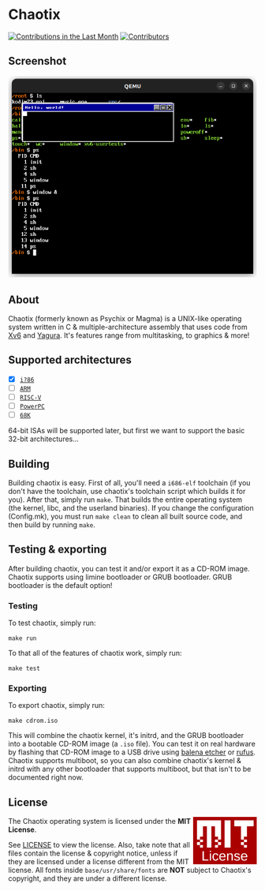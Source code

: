 # Chaotix
[![Contributions in the Last Month](https://img.shields.io/github/commit-activity/m/Dashbloxx/chaotix)](https://github.com/Dashbloxx/chaotix/commits/main)
[![Contributors](https://img.shields.io/github/contributors/Dashbloxx/chaotix)](https://github.com/Dashbloxx/chaotix/graphs/contributors)
## Screenshot
![](.assets/screenshot0.png "")
## About
Chaotix (formerly known as Psychix or Magma) is a UNIX-like operating system written in C & multiple-architecture assembly that uses code from [Xv6](https://github.com/mit-pdos/xv6-public) and [Yagura](https://github.com/mosmeh/yagura). It's features range from multitasking, to graphics & more!
## Supported architectures
- [X] [`i?86`](https://en.wikipedia.org/wiki/X86)
- [ ] [`ARM`](https://en.wikipedia.org/wiki/ARM_architecture_family)
- [ ] [`RISC-V`](https://riscv.org/)
- [ ] [`PowerPC`](https://en.wikipedia.org/wiki/PowerPC)
- [ ] [`68K`](https://en.wikipedia.org/wiki/Motorola_68000_series)

64-bit ISAs will be supported later, but first we want to support the basic 32-bit architectures...
## Building
Building chaotix is easy. First of all, you'll need a `i686-elf` toolchain (if you don't have the toolchain, use chaotix's toolchain script which builds it for you). After that, simply run `make`. That builds the entire operating system (the kernel, libc, and the userland binaries).
If you change the configuration (Config.mk), you must run `make clean` to clean all built source code, and then build by running `make`.
## Testing & exporting
After building chaotix, you can test it and/or export it as a CD-ROM image. Chaotix supports using limine bootloader or GRUB bootloader. GRUB bootloader is the default option!
### Testing
To test chaotix, simply run:
```
make run
```
To that all of the features of chaotix work, simply run:
```
make test
```
### Exporting
To export chaotix, simply run:
```
make cdrom.iso
```
This will combine the chaotix kernel, it's initrd, and the GRUB bootloader into a bootable CD-ROM image (a `.iso` file). You can test it on real hardware by flashing that CD-ROM image to a USB drive using [balena etcher](https://www.balena.io/etcher) or [rufus](https://rufus.ie/en/).
Chaotix supports multiboot, so you can also combine chaotix's kernel & initrd with any other bootloader that supports multiboot, but that isn't to be documented right now.
## License

<a href="https://opensource.org/licenses/MIT"><img align="right" height="96" alt="MIT License" src=".assets/mit-license.png" /></a>

The Chaotix operating system is licensed under the **MIT License**.

See [LICENSE](LICENSE) to view the license. Also, take note that all files contain the license & copyright notice, unless if they are licensed under a license different from the MIT license. All fonts inside `base/usr/share/fonts` are **NOT** subject to Chaotix's copyright, and they are under a different license.
